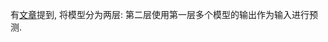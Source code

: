 有[文章](https://www.kaggle.com/code/expclaroja/introduction-to-ensembling-stacking-in-python/edit)提到, 将模型分为两层: 第二层使用第一层多个模型的输出作为输入进行预测.





